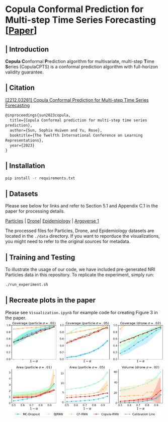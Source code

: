 # Copula Conformal Prediction for Multi-step Time Series Forecasting [[Paper](https://arxiv.org/abs/2212.03281)]



## | Introduction

**Copula**  **C**onformal **P**rediction algorithm for multivariate, multi-step **T**ime **S**eries (CopulaCPTS) is a conformal prediction algorithm with full-horizon validity guarantee. 

## | Citation

[[2212.03281] Copula Conformal Prediction for Multi-step Time Series Forecasting](https://arxiv.org/abs/2212.03281)

```
@inproceedings{sun2023copula,
  title={Copula Conformal prediction for multi-step time series prediction},
  author={Sun, Sophia Huiwen and Yu, Rose},
  booktitle={The Twelfth International Conference on Learning Representations},
  year={2023}
}
```

## | Installation


```bash
pip install -r requirements.txt
```

## | Datasets

Please see below for links and refer to Section 5.1 and Appendix C.1 in the paper for processing details. 

[Particles](https://github.com/mitmul/chainer-nri) | [Drone](https://github.com/AtsushiSakai/PythonRobotics)| [Epidemiology](https://coronavirus.data.gov.uk/details/download) | [Argoverse 1](https://www.argoverse.org/av1.html)

The processed files for Particles, Drone, and Epidemiology datasets are located in the `./data` directory. If you want to reporduce the visualizations, you might need to refer to the original sources for metadata.


## | Training and Testing

To illustrate the usage of our code, we have included pre-generated NRI Particles data in this repository. To replicate the experiment, simply run:

```bash
./run_experiment.sh
```

## | Recreate plots in the paper

Please see ```Visualization.ipynb``` for example code for creating Figure 3 in the paper.
![fig](fig3.png)
